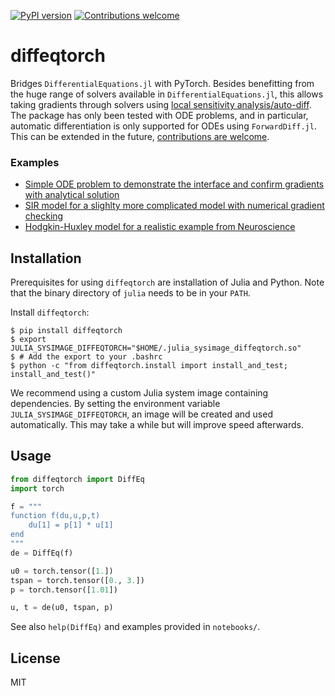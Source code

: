 [![PyPI version](https://badge.fury.io/py/diffeqtorch.svg)](https://badge.fury.io/py/diffeqtorch)
[![Contributions welcome](https://img.shields.io/badge/contributions-welcome-brightgreen.svg?style=flat)](https://github.com/sbi-benchmark/diffeqtorch/blob/master/CONTRIBUTING.md)

# diffeqtorch

Bridges `DifferentialEquations.jl` with PyTorch. Besides benefitting from the huge range of solvers available in `DifferentialEquations.jl`, this allows taking gradients through solvers using [local sensitivity analysis/auto-diff](https://docs.sciml.ai/stable/analysis/sensitivity/). The package has only been tested with ODE problems, and in particular, automatic differentiation is only supported for ODEs using `ForwardDiff.jl`. This can be extended in the future, [contributions are welcome](https://github.com/sbi-benchmark/diffeqtorch/blob/master/CONTRIBUTING.md).


### Examples

- [Simple ODE problem to demonstrate the interface and confirm gradients with analytical solution](https://github.com/sbi-benchmark/diffeqtorch/blob/master/notebooks/01_simple_ode.ipynb)
- [SIR model for a slighlty more complicated model with numerical gradient checking](https://github.com/sbi-benchmark/diffeqtorch/blob/master/notebooks/02_sir_model.ipynb)
- [Hodgkin-Huxley model for a realistic example from Neuroscience](https://github.com/sbi-benchmark/diffeqtorch/blob/master/notebooks/03_hh_model.ipynb)


## Installation

Prerequisites for using `diffeqtorch` are installation of Julia and Python. Note that the binary directory of `julia` needs to be in your `PATH`.

Install `diffeqtorch`:
```commandline
$ pip install diffeqtorch
$ export JULIA_SYSIMAGE_DIFFEQTORCH="$HOME/.julia_sysimage_diffeqtorch.so"
$ # Add the export to your .bashrc
$ python -c "from diffeqtorch.install import install_and_test; install_and_test()"
```

We recommend using a custom Julia system image containing dependencies. By setting the environment variable `JULIA_SYSIMAGE_DIFFEQTORCH`, an image will be created and used automatically. This may take a while but will improve speed afterwards.


## Usage

```python
from diffeqtorch import DiffEq
import torch

f = """
function f(du,u,p,t)
    du[1] = p[1] * u[1]
end
"""
de = DiffEq(f)

u0 = torch.tensor([1.])
tspan = torch.tensor([0., 3.])
p = torch.tensor([1.01])

u, t = de(u0, tspan, p)
```

See also `help(DiffEq)` and examples provided in `notebooks/`.


## License

MIT
